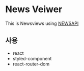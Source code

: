 # News Veiwer

This is Newsviews using [NEWSAPI](https://newsapi.org/)

## 사용

- react
- styled-component
- react-router-dom